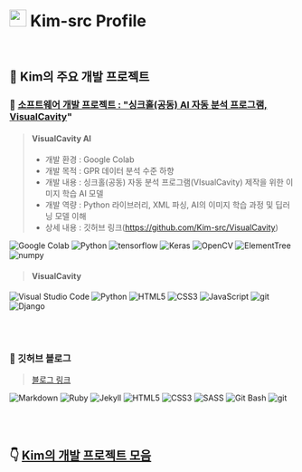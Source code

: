 <h1><img src="https://emojis.slackmojis.com/emojis/images/1531849430/4246/blob-sunglasses.gif?1531849430" width="30"/> Kim-src Profile </h1>

<br>

## 🔔 Kim의 주요 개발 프로젝트

### 🚀 [소프트웨어 개발 프로젝트 : "싱크홀(공동) AI 자동 분석 프로그램, VisualCavity](https://github.com/Kim-src/VisualCavity)"

> #### VisualCavity AI
> - 개발 환경 : Google Colab
> - 개발 목적 : GPR 데이터 분석 수준 하향
> - 개발 내용 : 싱크홀(공동) 자동 분석 프로그램(VIsualCavity) 제작을 위한 이미지 학습 AI 모델
> - 개발 역량 : Python 라이브러리, XML 파싱, AI의 이미지 학습 과정 및 딥러닝 모델 이해
> - 상세 내용 : 깃허브 링크(https://github.com/Kim-src/VisualCavity)

<p>
<img alt="Google Colab" src="https://img.shields.io/badge/-Google_Colab-F9AB00?style=flat-square&logo=google-colab&logoColor=white" />
<img alt="Python" src="https://img.shields.io/badge/-Python-3776AB?style=flat-square&logo=python&logoColor=white" />
<img alt="tensorflow" src="https://img.shields.io/badge/TensorFlow-%23FF6F00.svg?style=flat-square&logo=TensorFlow&logoColor=white" />
<img alt="Keras" src="https://img.shields.io/badge/Keras-%23D00000.svg?style=flat-square&logo=Keras&logoColor=white" />
<img alt="OpenCV" src="https://img.shields.io/badge/OpenCV-%23323330.svg?style=flat-square&logo=opencv&logoColor=white" />
<img alt="ElementTree" src="https://img.shields.io/badge/-ElementTree-blue?style=flat-square&logo=python&logoColor=white" />
<img alt="numpy" src="https://img.shields.io/badge/numpy-%23013243.svg?style=flat-square&logo=numpy&logoColor=white" />
</p>

> #### VisualCavity
<p>
<img alt="Visual Studio Code" src="https://img.shields.io/badge/-Visual_Studio_Code-007ACC?style=flat-square&logo=visual-studio-code&logoColor=white" />
<img alt="Python" src="https://img.shields.io/badge/-Python-3776AB?style=flat-square&logo=python&logoColor=white" />
<img alt="HTML5" src="https://img.shields.io/badge/-HTML5-E34F26?style=flat-square&logo=html5&logoColor=white" />
<img alt="CSS3" src="https://img.shields.io/badge/-CSS3-1572B6?style=flat-square&logo=css3&logoColor=white" />
<img alt="JavaScript" src="https://img.shields.io/badge/-JavaScript-F7DF1E?style=flat-square&logo=javascript&logoColor=black" />
<img alt="git" src="https://img.shields.io/badge/-Git-F05032?style=flat-square&logo=git&logoColor=white" />
<img alt="Django" src="https://img.shields.io/badge/-Django-092E20?style=flat-square&logo=django&logoColor=white" />
</p>

<br>
<br>

### 📌 깃허브 블로그

> [블로그 링크](https://kim-src.github.io/)
<p>
<img alt="Markdown" src="https://img.shields.io/badge/-Markdown-000000?style=flat-square&logo=markdown&logoColor=white" />
<img alt="Ruby" src="https://img.shields.io/badge/-Ruby-CC342D?style=flat-square&logo=ruby&logoColor=white" />
<img alt="Jekyll" src="https://img.shields.io/badge/-Jekyll-CC0000?style=flat-square&logo=jekyll&logoColor=white" />
<img alt="HTML5" src="https://img.shields.io/badge/-HTML5-E34F26?style=flat-square&logo=html5&logoColor=white" />
<img alt="CSS3" src="https://img.shields.io/badge/-CSS3-1572B6?style=flat-square&logo=css3&logoColor=white" />
<img alt="SASS" src="https://img.shields.io/badge/-Sass-CC6699?style=flat-square&logo=sass&logoColor=white" />
<img alt="Git Bash" src="https://img.shields.io/badge/Git%20Bash-FFE000?style=flat&logo=git&logoColor=white" />
<img alt="git" src="https://img.shields.io/badge/-Git-F05032?style=flat-square&logo=git&logoColor=white" />
</p>

<br>
<br>

## 👇 [Kim의 개발 프로젝트 모음](https://github.com/Kim-src/All-Projects)

<!--
### 🚀 [웹 개발 프로젝트 : "최신 트렌드를 경험할 수 있는 웹 사이트, MyVision]()"

> #### 웹 기술스택
<p>
<img alt="Visual Studio Code" src="https://img.shields.io/badge/-Visual_Studio_Code-007ACC?style=flat-square&logo=visual-studio-code&logoColor=white" />
<img alt="MySQL" src="https://img.shields.io/badge/-MySQL-4479A1?style=flat-square&logo=mysql&logoColor=white" />
<img alt="Spring Boot" src="https://img.shields.io/badge/-SpringBoot-6DB33F?style=flat-square&logo=spring&logoColor=white" />
<img alt="Java" src="https://img.shields.io/badge/-Java-007396?style=flat-square&logo=java&logoColor=white" />
<img alt="HTML5" src="https://img.shields.io/badge/-HTML5-E34F26?style=flat-square&logo=html5&logoColor=white" />
<img alt="CSS3" src="https://img.shields.io/badge/-CSS3-1572B6?style=flat-square&logo=css3&logoColor=white" />
<img alt="SQL" src="https://img.shields.io/badge/-SQL-4479A1?style=flat-square&logo=sql&logoColor=white" />
<img alt="Tomcat" src="https://img.shields.io/badge/-Tomcat-F8DC75?style=flat-square&logo=apache-tomcat&logoColor=white" />
<img alt="git" src="https://img.shields.io/badge/-Git-F05032?style=flat-square&logo=git&logoColor=white" />
</p>

<br>
<br>
-->
